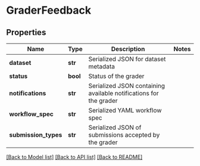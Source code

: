 # GraderFeedback

## Properties
Name | Type | Description | Notes
------------ | ------------- | ------------- | -------------
**dataset** | **str** | Serialized JSON for dataset metadata | 
**status** | **bool** | Status of the grader | 
**notifications** | **str** | Serialized JSON containing available notifications for the grader | 
**workflow_spec** | **str** | Serialized YAML workflow spec | 
**submission_types** | **str** | Serialized JSON of submissions accepted by the grader | 

[[Back to Model list]](../README.md#documentation-for-models) [[Back to API list]](../README.md#documentation-for-api-endpoints) [[Back to README]](../README.md)


